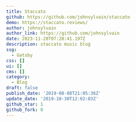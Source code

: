 ```yaml
---
title: Staccato
github: https://github.com/johnsylvain/staccato
demo: https://staccato.reviews/
author: johnsylvain
author_link: https://github.com/johnsylvain
date: 2023-11-28T07:28:41.197Z
description: staccato music blog
ssg:
  - Gatsby
css: []
ui: []
cms: []
category:
  - Blog
draft: false
publish_date: '2019-08-08T21:05:36Z'
update_date: '2019-10-30T12:02:03Z'
github_star: 1
github_fork: 0
---
```

